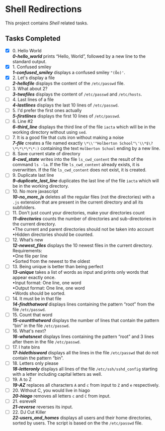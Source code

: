 # Shell Redirections

This project contains _Shell_ related tasks.

## Tasks Completed

+ [x] 0\. Hello World<br/>_**0-hello_world**_ prints “Hello, World”, followed by a new line to the standard output.
+ [x] 1\. Confused smiley<br/>_**1-confused_smiley**_ displays a confused smiley `"(Ôo)'`.
+ [x] 2\. Let's display a file<br/>_**2-hellofile**_ displays the content of the `/etc/passwd` file.
+ [ ] 3\. What about 2?<br/>_**3-twofiles**_ displays the content of `/etc/passwd` and `/etc/hosts`.
+ [ ] 4\. Last lines of a file<br/>_**4-lastlines**_ displays the last 10 lines of `/etc/passwd`.
+ [ ] 5\. I'd prefer the first ones actually<br/>_**5-firstlines**_ displays the first 10 lines of `/etc/passwd`.
+ [ ] 6\. Line #2<br/>_**6-third_line**_ displays the third line of the file `iacta` which will be in the working directory without using `sed`.
+ [ ] 7\. It is a good file that cuts iron without making a noise<br/>_**7-file**_ creates a file named exactly `\*\\'"Holberton School"\'\\*$\?\*\*\*\*\*:)` containing the text `Holberton School` ending by a new line.
+ [ ] 8\. Save current state of directory<br/>_**8-cwd_state**_ writes into the file `ls_cwd_content` the result of the command `ls -la`. If the file `ls_cwd_content` already exists, it is overwritten. If the file `ls_cwd_content` does not exist, it is created.
+ [ ] 9\. Duplicate last line<br/>_**9-duplicate_last_line**_ duplicates the last line of the file `iacta` which will be in the working directory.
+ [ ] 10\. No more javascript<br/>_**10-no_more_js**_ deletes all the regular files (not the directories) with a `.js` extension that are present in the current directory and all its subfolders.
+ [ ] 11\.  Don't just count your directories, make your directories count<br/>_**11-directories**_ counts the number of directories and sub-directories in the current directory.<br/>&bullet;The current and parent directories should not be taken into account<br/>&bullet;Hidden directories should be counted.
+ [ ] 12\. What’s new<br/>_**12-newest_files**_ displays the 10 newest files in the current directory.<br/>Requirements:<br/>    &bullet;One file per line<br/>    &bullet;Sorted from the newest to the oldest
+ [ ] 13\. Being unique is better than being perfect<br/>_**13-unique**_ takes a list of words as input and prints only words that appear exactly once.<br/>&bullet;Input format: One line, one word<br/>&bullet;Output format: One line, one word<br/>&bullet;Words should be sorted.
+ [ ] 14\. It must be in that file<br/>_**14-findthatword**_ displays lines containing the pattern “root” from the file `/etc/passwd`.
+ [ ] 15\. Count that word<br/>_**15-countthatword**_ displays the number of lines that contain the pattern “bin” in the file `/etc/passwd`.
+ [ ] 16\. What's next?<br/>_**16-whatsnext**_ displays lines containing the pattern “root” and 3 lines after them in the file `/etc/passwd`.
+ [ ] 17\. I hate bins<br/>_**17-hidethisword**_ displays all the lines in the file `/etc/passwd` that do not contain the pattern “bin”.
+ [ ] 18\. Letters only please<br/>_**18-letteronly**_ displays all lines of the file `/etc/ssh/sshd_config` starting with a letter including capital letters as well.
+ [ ] 19\. A to Z<br/>_**19-AZ**_ replaces all characters `A` and `c` from input to `Z` and `e` respectively.
+ [ ] 20\. Without C, you would live in hiago<br/>_**20-hiago**_ removes all letters `c` and `C` from input.
+ [ ] 21\. esreveR<br/>_**21-reverse**_ reverses its input.
+ [ ] 22\. DJ Cut Killer<br/>_**22-users_and_homes**_ displays all users and their home directories, sorted by users. The script is based on the the `/etc/passwd` file.
